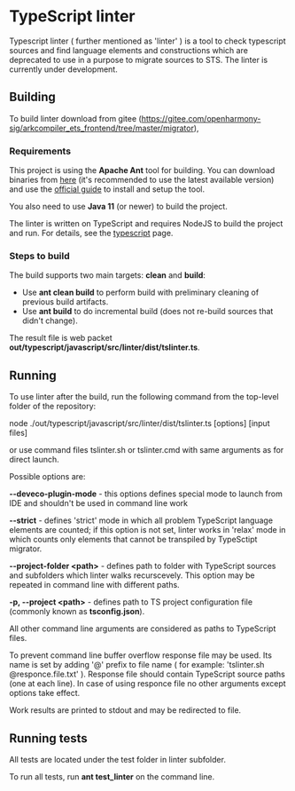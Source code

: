 # TypeScript linter
Typescript linter ( further mentioned as 'linter' ) is a tool to check typescript sources and find language elements 
and constructions which are deprecated to use in a purpose to migrate sources to STS. 
The linter is currently under development.

## Building
To build linter download from gitee (https://gitee.com/openharmony-sig/arkcompiler_ets_frontend/tree/master/migrator),

### Requirements
This project is using the **Apache Ant** tool for building. You can download binaries from [here](https://ant.apache.org/bindownload.cgi) (it's recommended to use the latest available version) and use the [official guide](https://ant.apache.org/manual/install.html) to install and setup the tool.

You also need to use **Java 11** (or newer) to build the project.

The linter is written on TypeScript and requires NodeJS to build the project and run. For details, see the [typescript](typescript) page. 

### Steps to build

The build supports two main targets: **clean** and **build**:
- Use **ant clean build** to perform build with preliminary cleaning of previous build artifacts. 
- Use **ant build** to do incremental build (does not re-build sources that didn't change).

The result file is web packet  **out/typescript/javascript/src/linter/dist/tslinter.ts**.

## Running
To use linter after the build, run the following command from the top-level folder of 
the repository:

node ./out/typescript/javascript/src/linter/dist/tslinter.ts [options] [input files]

or use command files tslinter.sh or tslinter.cmd with same arguments as for direct launch.
 
Possible options are:

**--deveco-plugin-mode** - this options defines special mode to launch from IDE and shouldn't be used in command line work

**--strict** - defines 'strict' mode in which all problem TypeScript language elements are counted;
				if this option is not set, linter works in 'relax' mode in which counts only elements that cannot be transpiled
				by TypeSctipt migrator.

**--project-folder \<path>** - defines path to folder with TypeScript sources and subfolders which linter walks recurscevely.
                                This option may be repeated in command line with different paths.

**-p, --project \<path>** - defines path to TS project configuration file (commonly known as **tsconfig.json**).

All other command line arguments are considered as paths to TypeScript files.

To prevent command line buffer overflow response file may be used. Its name is set by adding '@' prefix to file name 
( for example:  'tslinter.sh @responce.file.txt' ).
Response file should contain TypeScript source paths (one at each line). 
In case of using responce file no other arguments except options take effect.

Work results are printed to stdout and may be redirected to file.



## Running tests
All tests are located under the test folder in linter subfolder.

 
To run all tests, run **ant test_linter** on the command line.
